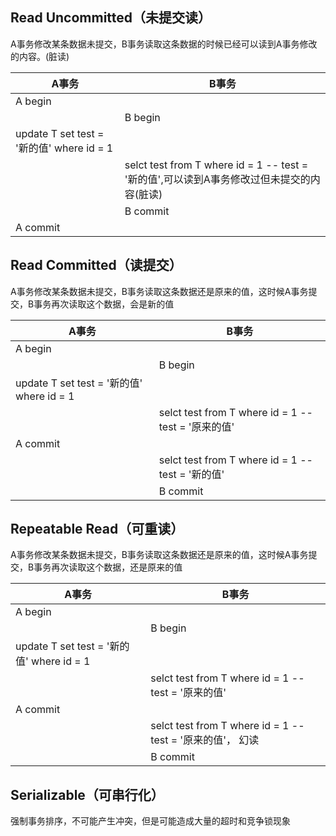 

## Read Uncommitted（未提交读）

A事务修改某条数据未提交，B事务读取这条数据的时候已经可以读到A事务修改的内容。(脏读)

A事务 | B事务
---|---
A begin |
   ||B begin
update T set test = '新的值' where id = 1|
   || selct test from T where id = 1  -- test = '新的值',可以读到A事务修改过但未提交的内容(脏读)
   || B commit
A commit |



## Read Committed（读提交）

A事务修改某条数据未提交，B事务读取这条数据还是原来的值，这时候A事务提交，B事务再次读取这个数据，会是新的值

A事务 | B事务
---|---
A begin |
   ||B begin
update T set test = '新的值' where id = 1|
   || selct test from T where id = 1  -- test = '原来的值'
A commit |
   || selct test from T where id = 1  -- test = '新的值'
   || B commit

## Repeatable Read（可重读）

A事务修改某条数据未提交，B事务读取这条数据还是原来的值，这时候A事务提交，B事务再次读取这个数据，还是原来的值

A事务 | B事务
---|---
A begin |
   ||B begin
update T set test = '新的值' where id = 1|
   || selct test from T where id = 1  -- test = '原来的值'
A commit |
   || selct test from T where id = 1  -- test = '原来的值'， 幻读
   || B commit


## Serializable（可串行化）

强制事务排序，不可能产生冲突，但是可能造成大量的超时和竞争锁现象

